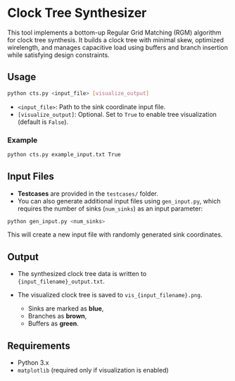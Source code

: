 # Clock Tree Synthesizer

This tool implements a bottom-up Regular Grid Matching (RGM) algorithm for clock tree synthesis. It builds a clock tree with minimal skew, optimized wirelength, and manages capacitive load using buffers and branch insertion while satisfying design constraints.

## Usage

```bash
python cts.py <input_file> [visualize_output]
```

* `<input_file>`: Path to the sink coordinate input file.
* `[visualize_output]`: Optional. Set to `True` to enable tree visualization (default is `False`).

### Example

```bash
python cts.py example_input.txt True
```

## Input Files

* **Testcases** are provided in the `testcases/` folder.
* You can also generate additional input files using `gen_input.py`, which requires the number of sinks (`num_sinks`) as an input parameter:

```bash
python gen_input.py <num_sinks>
```

This will create a new input file with randomly generated sink coordinates.

## Output

* The synthesized clock tree data is written to `{input_filename}_output.txt`.
* The visualized clock tree is saved to `vis_{input_filename}.png`.

  * Sinks are marked as **blue**,
  * Branches as **brown**,
  * Buffers as **green**.

## Requirements

* Python 3.x
* `matplotlib` (required only if visualization is enabled)
